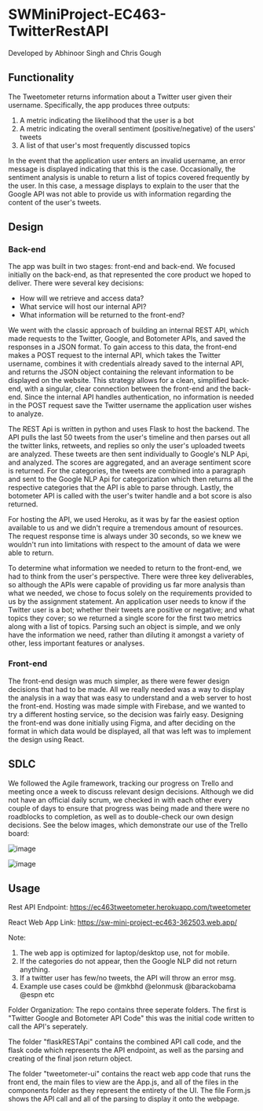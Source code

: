 # SWMiniProject-EC463-TwitterRestAPI
Developed by Abhinoor Singh and Chris Gough

## Functionality
The Tweetometer returns information about a Twitter user given their username. Specifically, the app produces three outputs:
1. A metric indicating the likelihood that the user is a bot
2. A metric indicating the overall sentiment (positive/negative) of the users' tweets
3. A list of that user's most frequently discussed topics

In the event that the application user enters an invalid username, an error message is displayed indicating that this is the case. Occasionally, the sentiment analysis is unable to return a list of topics covered frequently by the user. In this case, a message displays to explain to the user that the Google API was not able to provide us with information regarding the content of the user's tweets.

## Design
### Back-end
The app was built in two stages: front-end and back-end. We focused initially on the back-end, as that represented the core product we hoped to deliver. There were several key decisions:
* How will we retrieve and access data?
* What service will host our internal API?
* What information will be returned to the front-end?

We went with the classic approach of building an internal REST API, which made requests to the Twitter, Google, and Botometer APIs, and saved the responses in a JSON format. To gain access to this data, the front-end makes a POST request to the internal API, which takes the Twitter username, combines it with credentials already saved to the internal API, and returns the JSON object containing the relevant information to be displayed on the website. This strategy allows for a clean, simplified back-end, with a singular, clear connection between the front-end and the back-end. Since the internal API handles authentication, no information is needed in the POST request save the Twitter username the application user wishes to analyze.

The REST Api is written in python and uses Flask to host the backend. The API pulls the last 50 tweets from the user's timeline and then parses out all the twitter links, retweets, and replies so only the user's uploaded tweets are analyzed. These tweets are then sent individually to Google's NLP Api, and analyzed. The scores are aggregated, and an average sentiment score is returned. For the categories, the tweets are combined into a paragraph and sent to the Google NLP Api for categorization which then returns all the respective categories that the API is able to parse through. Lastly, the botometer API is called with the user's twiter handle and a bot score is also returned.

For hosting the API, we used Heroku, as it was by far the easiest option available to us and we didn't require a tremendous amount of resources. The request response time is always under 30 seconds, so we knew we wouldn't run into limitations with respect to the amount of data we were able to return. 

To determine what information we needed to return to the front-end, we had to think from the user's perspective. There were three key deliverables, so although the APIs were capable of providing us far more analysis than what we needed, we chose to focus solely on the requirements provided to us by the assignment statement. An application user needs to know if the Twitter user is a bot; whether their tweets are positive or negative; and what topics they cover; so we returned a single score for the first two metrics along with a list of topics. Parsing such an object is simple, and we only have the information we need, rather than diluting it amongst a variety of other, less important features or analyses.
### Front-end
The front-end design was much simpler, as there were fewer design decisions that had to be made. All we really needed was a way to display the analysis in a way that was easy to understand and a web server to host the front-end. Hosting was made simple with Firebase, and we wanted to try a different hosting service, so the decision was fairly easy. Designing the front-end was done initially using Figma, and after deciding on the format in which data would be displayed, all that was left was to implement the design using React.

## SDLC
We followed the Agile framework, tracking our progress on Trello and meeting once a week to discuss relevant design decisions. Although we did not have an official daily scrum, we checked in with each other every couple of days to ensure that progress was being made and there were no roadblocks to completion, as well as to double-check our own design decisions. See the below images, which demonstrate our use of the Trello board:

![image](https://user-images.githubusercontent.com/57511176/192169428-1249e46a-cd62-4ec6-8b03-b417cce0933c.png)

![image](https://user-images.githubusercontent.com/57511176/192169378-712b9a30-5565-4135-ad83-957fa972201b.png)


## Usage

Rest API Endpoint: https://ec463tweetometer.herokuapp.com/tweetometer

React Web App Link: https://sw-mini-project-ec463-362503.web.app/

Note: 
1) The web app is optimized for laptop/desktop use, not for mobile.
2) If the categories do not appear, then the Google NLP did not return anything.
3) If a twitter user has few/no tweets, the API will throw an error msg.
4) Example use cases could be @mkbhd @elonmusk @barackobama @espn etc

Folder Organization:
The repo contains three seperate folders. The first is "Twitter Google and Botometer API Code" this was the initial code written to call the API's seperately.

The folder "flaskRESTApi" contains the combined API call code, and the flask code which represents the API endpoint, as well as the parsing and creating of the final json return object.

The folder "tweetometer-ui" contains the react web app code that runs the front end, the main files to view are the App.js, and all of the files in the components folder as they represent the entirety of the UI. The file Form.js shows the API call and all of the parsing to display it onto the webpage.
